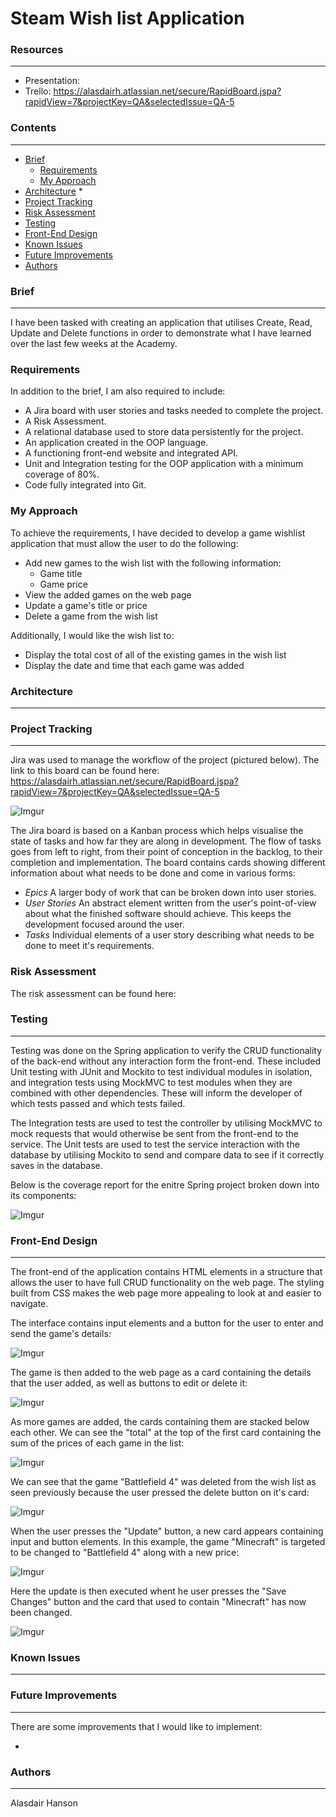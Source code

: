 # Steam Wish list Application

### Resources
---
- Presentation: 
- Trello: https://alasdairh.atlassian.net/secure/RapidBoard.jspa?rapidView=7&projectKey=QA&selectedIssue=QA-5

### Contents
---

* [Brief](#brief)
   * [Requirements](#requirements)
   * [My Approach](#my-approach)
* [Architecture](#architecture)
   * 
* [Project Tracking](#project-tracking)
* [Risk Assessment](#risk-assessment)
* [Testing](#testing)
* [Front-End Design](#front-end-design)
* [Known Issues](#known-issues)
* [Future Improvements](#future-improvements)
* [Authors](#authors)

### Brief
---

I have been tasked with creating an application that utilises Create, Read, Update and Delete functions in order to demonstrate what I have learned over the last few weeks at the Academy.

### Requirements

In addition to the brief, I am also required to include:

- A Jira board with user stories and tasks needed to complete the project.
- A Risk Assessment.
- A relational database used to store data persistently for the project.
- An application created in the OOP language.
- A functioning front-end website and integrated API.
- Unit and Integration testing for the OOP application with a minimum coverage of 80%.
- Code fully integrated into Git.

### My Approach

To achieve the requirements, I have decided to develop a game wishlist application that must allow the user to do the following:

- Add new games to the wish list with the following information:
  * Game title
  * Game price
- View the added games on the web page
- Update a game's title or price
- Delete a game from the wish list

Additionally, I would like the wish list to:

- Display the total cost of all of the existing games in the wish list
- Display the date and time that each game was added

### Architecture
---




### Project Tracking
---

Jira was used to manage the workflow of the project (pictured below). The link to this board can be found here:
https://alasdairh.atlassian.net/secure/RapidBoard.jspa?rapidView=7&projectKey=QA&selectedIssue=QA-5

![Imgur](https://i.imgur.com/7QuWoOs.png)

The Jira board is based on a Kanban process which helps visualise the state of tasks and how far they are along in development. The flow of tasks goes from left to right, from their point of conception in the backlog, to their completion and implementation. The board contains cards showing different information about what needs to be done and come in various forms:

* *Epics*
   A larger body of work that can be broken down into user stories.
* *User Stories*
   An abstract element written from the user's point-of-view about what the finished software should achieve. This keeps the development focused around the user.
* *Tasks*
   Individual elements of a user story describing what needs to be done to meet it's requirements.

### Risk Assessment

The risk assessment can be found here:


### Testing 
---

Testing was done on the Spring application to verify the CRUD functionality of the back-end without any interaction form the front-end. These included Unit testing with JUnit and Mockito to test individual modules in isolation, and integration tests using MockMVC to test modules when they are combined with other dependencies. These will inform the developer of which tests passed and which tests failed.

The Integration tests are used to test the controller by utilising MockMVC to mock requests that would otherwise be sent from the front-end to the service. The Unit tests are used to test the service interaction with the database by utilising Mockito to send and compare data to see if it correctly saves in the database.

Below is the coverage report for the enitre Spring project broken down into its components:

![Imgur](https://i.imgur.com/OzyYvlJ.png)

### Front-End Design
---

The front-end of the application contains HTML elements in a structure that allows the user to have full CRUD functionality on the web page. The styling built from CSS makes the web page more appealing to look at and easier to navigate.

The interface contains input elements and a button for the user to enter and send the game's details:

![Imgur](https://i.imgur.com/jsYFhc7.png)

The game is then added to the web page as a card containing the details that the user added, as well as buttons to edit or delete it:

![Imgur](https://i.imgur.com/BF3b3tC.png)

As more games are added, the cards containing them are stacked below each other. We can see the "total" at the top of the first card containing the sum of the prices of each game in the list:

![Imgur](https://i.imgur.com/eDU3A3A.png)

We can see that the game "Battlefield 4" was deleted from the wish list as seen previously because the user pressed the delete button on it's card:

![Imgur](https://i.imgur.com/vpdYN0F.png)

When the user presses the "Update" button, a new card appears containing input and button elements. In this example, the game "Minecraft" is targeted to be changed to "Battlefield 4" along with a new price:

![Imgur](https://i.imgur.com/60UgbHL.png)

Here the update is then executed whent he user presses the "Save Changes" button and the card that used to contain "Minecraft" has now been changed.

![Imgur](https://i.imgur.com/J7WY8DZ.png)

### Known Issues
---

### Future Improvements
---

There are some improvements that I would like to implement:

-

### Authors
---

Alasdair Hanson

